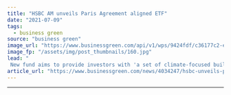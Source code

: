 ```yaml
---
title: "HSBC AM unveils Paris Agreement aligned ETF"
date: "2021-07-09"
tags: 
  - business green
source: "business green"
image_url: "https://www.businessgreen.com/api/v1/wps/9424fdf/c36177c2-e173-42f6-9282-9ca6de57c970/2/paris-web-2012-185x114.jpg"
image_fp: "/assets/img/post_thumbnails/160.jpg"
lead: "
 New fund aims to provide investors with 'a set of climate-focused building blocks that have the potential to become a widely accepted climate benchmark over time' ..."
article_url: "https://www.businessgreen.com/news/4034247/hsbc-unveils-paris-agreement-aligned-etf"
---
```


---
